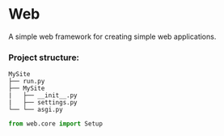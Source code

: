 # **Web**  
A simple web framework for creating simple web applications.  
### **Project structure:**  
```
MySite
├── run.py
├── MySite
|   ├── __init__.py
|   ├── settings.py
└── └── asgi.py
```

```python  
from web.core import Setup  
```
